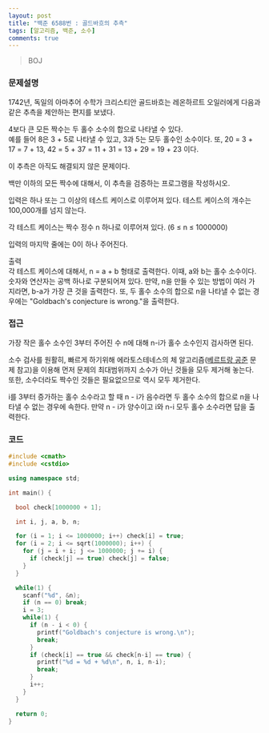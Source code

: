 ```yaml
---
layout: post
title: "백준 6588번 : 골드바흐의 추측"
tags: [알고리즘, 백준, 소수]
comments: true
---
```


> BOJ  

### 문제설명  
1742년, 독일의 아마추어 수학가 크리스티안 골드바흐는 레온하르트 오일러에게 다음과 같은 추측을 제안하는 편지를 보냈다.  

4보다 큰 모든 짝수는 두 홀수 소수의 합으로 나타낼 수 있다.  
예를 들어 8은 3 + 5로 나타낼 수 있고, 3과 5는 모두 홀수인 소수이다. 또, 20 = 3 + 17 = 7 + 13, 42 = 5 + 37 = 11 + 31 = 13 + 29 = 19 + 23 이다.  

이 추측은 아직도 해결되지 않은 문제이다.  

백만 이하의 모든 짝수에 대해서, 이 추측을 검증하는 프로그램을 작성하시오.  

입력은 하나 또는 그 이상의 테스트 케이스로 이루어져 있다. 테스트 케이스의 개수는 100,000개를 넘지 않는다.  

각 테스트 케이스는 짝수 정수 n 하나로 이루어져 있다. (6 ≤ n ≤ 1000000)  

입력의 마지막 줄에는 0이 하나 주어진다.  

출력  
각 테스트 케이스에 대해서, n = a + b 형태로 출력한다. 이때, a와 b는 홀수 소수이다. 숫자와 연산자는 공백 하나로 구분되어져 있다. 만약, n을 만들 수 있는 방법이 여러 가지라면, b-a가 가장 큰 것을 출력한다. 또, 두 홀수 소수의 합으로 n을 나타낼 수 없는 경우에는 "Goldbach's conjecture is wrong."을 출력한다.  

### 접근  
가장 작은 홀수 소수인 3부터 주어진 수 n에 대해 n-i가 홀수 소수인지 검사하면 된다.  

소수 검사를 원활히, 빠르게 하기위해 에라토스테네스의 체 알고리즘([베르트랑 공준]((https://sihyungyou.github.io/baekjoon-4948/)) 문제 참고)을 이용해 먼저 문제의 최대범위까지 소수가 아닌 것들을 모두 제거해 놓는다. 또한, 소수더라도 짝수인 것들은 필요없으므로 역시 모두 제거한다.  

i를 3부터 증가하는 홀수 소수라고 할 때 n - i가 음수라면 두 홀수 소수의 합으로 n을 나타낼 수 없는 경우에 속한다. 만약 n - i가 양수이고 i와 n-i 모두 홀수 소수라면 답을 출력한다.  

### 코드  
~~~c++
#include <cmath>
#include <cstdio>

using namespace std;

int main() {

  bool check[1000000 + 1];

  int i, j, a, b, n;

  for (i = 1; i <= 1000000; i++) check[i] = true;
  for (i = 2; i <= sqrt(1000000); i++) {
    for (j = i + i; j <= 1000000; j += i) {
      if (check[j] == true) check[j] = false;
    }
  }

  while(1) {
    scanf("%d", &n);
    if (n == 0) break;
    i = 3;
    while(1) {
      if (n - i < 0) {
        printf("Goldbach's conjecture is wrong.\n");
        break;
      }
      if (check[i] == true && check[n-i] == true) {
        printf("%d = %d + %d\n", n, i, n-i);
        break;
      }
      i++;
    }
  }

  return 0;
}
~~~